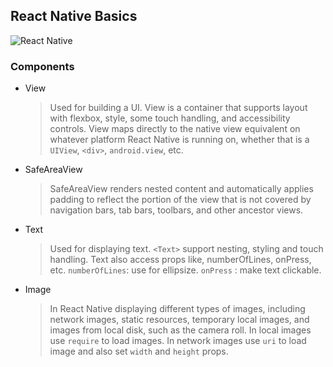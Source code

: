## React Native Basics

![React Native](https://img.shields.io/badge/React_Native-20232A?style=for-the-badge&logo=react&logoColor=61DAFB)

### Components

- View

  > Used for building a UI. View is a container that supports layout with flexbox, style, some touch handling, and accessibility controls. View maps directly to the native view equivalent on whatever platform React Native is running on, whether that is a `UIView`, `<div>`, `android.view`, etc.

- SafeAreaView

  > SafeAreaView renders nested content and automatically applies padding to reflect the portion of the view that is not covered by navigation bars, tab bars, toolbars, and other ancestor views.

- Text

  > Used for displaying text. `<Text>` support nesting, styling and touch handling. Text also access props like, numberOfLines, onPress, etc.
  > `numberOfLines`: use for ellipsize.
  > `onPress` : make text clickable.

- Image
  > In React Native displaying different types of images, including network images, static resources, temporary local images, and images from local disk, such as the camera roll.
  > In local images use `require` to load images.
  > In network images use `uri` to load image and also set `width` and `height` props.

